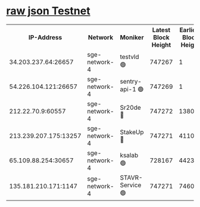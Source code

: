 
[raw json Testnet](https://rpc-check.sget.stavr.tech/sget/rpc-sget-result.json)
=


<table><tr><th>IP-Address</th><th>Network</th><th>Moniker</th><th>Latest Block Height</th><th>Earliest Block Height</th><th>Catching Up</th><th>Tx Index</th><th>Voting Power</th><th>Scan Time</th></tr><tr><td>34.203.237.64:26657</td><td>sge-network-4</td><td>testvld 🟢</td><td>747267</td><td>1</td><td>False</td><td>on</td><td>0</td><td>2023-12-21T17:55:41.201316800UTC</td></tr><tr><td>54.226.104.121:26657</td><td>sge-network-4</td><td>sentry-api-1 🟢</td><td>747269</td><td>1</td><td>False</td><td>on</td><td>0</td><td>2023-12-21T17:55:56.239346762UTC</td></tr><tr><td>212.22.70.9:60557</td><td>sge-network-4</td><td>Sr20de 🔴</td><td>747272</td><td>138001</td><td>False</td><td>on</td><td>99</td><td>2023-12-21T17:56:12.121767221UTC</td></tr><tr><td>213.239.207.175:13257</td><td>sge-network-4</td><td>StakeUp 🔴</td><td>747271</td><td>411001</td><td>False</td><td>off</td><td>100</td><td>2023-12-21T17:56:04.729547965UTC</td></tr><tr><td>65.109.88.254:30657</td><td>sge-network-4</td><td>ksalab 🟢</td><td>728167</td><td>442343</td><td>False</td><td>off</td><td>0</td><td>2023-12-21T17:56:09.577701769UTC</td></tr><tr><td>135.181.210.171:1147</td><td>sge-network-4</td><td>STAVR-Service 🟢</td><td>747271</td><td>746001</td><td>False</td><td>on</td><td>0</td><td>2023-12-21T17:56:05.170583842UTC</td></tr></table>
